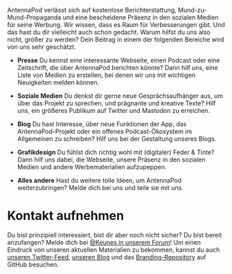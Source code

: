 AntennaPod verlässt sich auf kostenlose Berichterstattung, Mund-zu-Mund-Propaganda und eine bescheidene Präsenz in den sozialen Medien für seine Werbung. Wir wissen, dass es Raum für Verbesserungen gibt. Und das hast du dir vielleicht auch schon gedacht. Warum hilfst du uns also nicht, größer zu werden? Dein Beitrag in einem der folgenden Bereiche wird von uns sehr geschätzt.

* **Presse** Du kennst eine interessante Webseite, einen Podcast oder eine Zeitschrift, die über AntennaPod berichten könnte? Dann hilf uns, eine Liste von Medien zu erstellen, bei denen wir uns mit wichtigen Neuigkeiten melden können.

* **Soziale Medien** Du denkst dir gerne neue Gesprächsaufhänger aus, um über das Projekt zu sprechen, und prägnante und kreative Texte? Hilf uns, ein größeres Publikum auf Twitter und Mastodon zu erreichen.

* **Blog** Du hast Interesse, über neue Funktionen der App, das AntennaPod-Projekt oder ein offenes Podcast-Ökosystem im Allgemeinen zu schreiben? Hilf uns bei der Gestaltung unseres Blogs.

* **Grafikdesign** Du fühlst dich richtig wohl mit (digitaler) Feder & Tinte? Dann hilf uns dabei, die Webseite, unsere Präsenz in den sozialen Medien und andere Werbematerialien aufzupeppen.

* **Alles andere** Hast du weitere tolle Ideen, um AntennaPod weiterzubringen? Melde dich bei uns und teile sie mit uns.

# Kontakt aufnehmen

Du bist prinzipiell interessiert, bist dir aber noch nicht sicher? Du bist bereit anzufangen? Melde dich bei [@Keunes in unserem Forum](https://forum.antennapod.org/u/keunes)! Um einen Eindruck von unseren aktuellen Materialien zu bekommen, kannst du auch [unseren Twitter-Feed](https://www.twitter.com/antennapod), [unseren Blog](/blog) und das [Branding-Repository](https://github.com/AntennaPod/Branding) auf GitHub besuchen.
